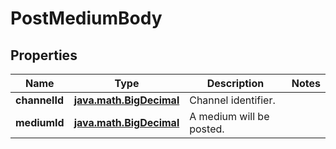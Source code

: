 
# PostMediumBody

## Properties
Name | Type | Description | Notes
------------ | ------------- | ------------- | -------------
**channelId** | [**java.math.BigDecimal**](java.math.BigDecimal.md) | Channel identifier. | 
**mediumId** | [**java.math.BigDecimal**](java.math.BigDecimal.md) | A medium will be posted. | 



